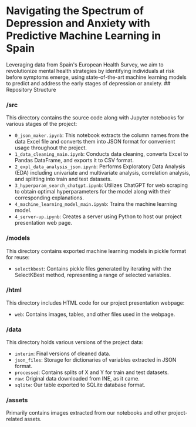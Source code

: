 # Navigating the Spectrum of Depression and Anxiety with Predictive Machine Learning in Spain

Leveraging data from Spain's European Health Survey, we aim to revolutionize mental health strategies by identifying individuals at risk before symptoms emerge, using state-of-the-art machine learning models to predict and address the early stages of depression or anxiety. ## Repository Structure

### /src

This directory contains the source code along with Jupyter notebooks for various stages of the project:

- `0_json_maker.ipynb`: This notebook extracts the column names from the data Excel file and converts them into JSON format for convenient usage throughout the project.
- `1_data_cleaning_main.ipynb`: Conducts data cleaning, converts Excel to Pandas DataFrame, and exports it to CSV format.
- `2_expl_data_analysis_json.ipynb`: Performs Exploratory Data Analysis (EDA) including univariate and multivariate analysis, correlation analysis, and splitting into train and test datasets.
- `3_hyperparam_search_chatgpt.ipynb`: Utilizes ChatGPT for web scraping to obtain optimal hyperparameters for the model along with their corresponding explanations.
- `4_machine_learning_model_main.ipynb`: Trains the machine learning model.
- `4_server-up.ipynb`: Creates a server using Python to host our project presentation web page.

### /models

This directory contains exported machine learning models in pickle format for reuse:

- `selectkbest`: Contains pickle files generated by iterating with the SelectKBest method, representing a range of selected variables.

### /html

This directory includes HTML code for our project presentation webpage:

- `web`: Contains images, tables, and other files used in the webpage.

### /data

This directory holds various versions of the project data:

- `interim`: Final versions of cleaned data.
- `json_files`: Storage for dictionaries of variables extracted in JSON format.
- `processed`: Contains splits of X and Y for train and test datasets.
- `raw`: Original data downloaded from INE, as it came.
- `sqlite`: Our table exported to SQLite database format.

### /assets

Primarily contains images extracted from our notebooks and other project-related assets.